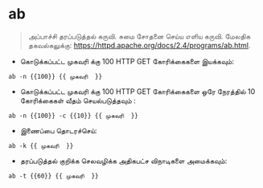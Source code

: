 # ab

> அப்பாச்சி தரப்படுத்தல் கருவி. சுமை சோதனை செய்ய எளிய கருவி.
> மேலதிக தகவல்கலுக்கு: <https://httpd.apache.org/docs/2.4/programs/ab.html>.

- கொடுக்கப்பட்ட முகவரி  க்கு 100 HTTP GET கோரிக்கைகளை இயக்கவும்:

`ab -n {{100}} {{ முகவரி  }}`

- கொடுக்கப்பட்ட முகவரி க்கு 100 HTTP GET கோரிக்கைகளை ஒரே நேரத்தில் 10 கோரிக்கைகள் வீதம்  செயல்படுத்தவும் :

`ab -n {{100}} -c {{10}} {{ முகவரி  }}`

- இணைப்பை தொடரச்செய்:

`ab -k {{ முகவரி  }}`

- தரப்படுத்தல் குறிக்க செலவழிக்க அதிகபட்ச விநாடிகளை அமைக்கவும்:

`ab -t {{60}} {{ முகவரி  }}`
